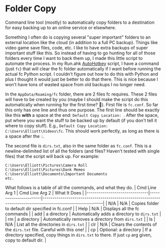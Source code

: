 # Folder Copy
 Command line tool (mostly) to automatically copy folders to a destination for easy backing up to an online service or elsewhere.

Something I often do is copying several "super important" folders to an external location like the cloud (in addition to a full PC backup). Things like video game save files, code, etc. I like to have extra backups of super important stuff like this. So instead of having to go hunting for all of those folders every time I want to back them up, I made this little script to automate the process. In my Run.ahk [AutoHotkey](https://github.com/ellman12/AutoHotkey) script, I have a command (just `fc`) that will clear the fc folder automatically if I want before running the actual fc Python script. I couldn't figure out how to do this with Python and plus I thought it would just be better to do that there. This is nice because I won't have tons of wasted space from old backups I no longer need.

In the `AppData/Roaming/fc` folder, there are 2 files fc requires. These 2 files will have to be created by you (maybe I should make the script do this automatically when running for the first time? 🤔). First file is `fc.conf`. So far this only has one line and thus one purpose. The first line should be exactly like this **with** a space at the end: `Default Copy Location: `. After the space, put where you want the stuff to be backed up by default (if you don't tell it where to copy stuff). E.g., `Default Copy Location: C:\Users\Elliott\Videos\fc`. This should work perfectly, as long as there is a space after the `:`.

The second file is `dirs.txt`, also in the same folder as `fc.conf`. This is a newline-delimited list of all the folders (and files? Haven't tested with single files) that the script will back up. For example:
```
C:\Users\Elliott\Pictures\Camera Roll
C:\Users\Elliott\Pictures\Dank Memes
C:\Users\Elliott\Documents\Important Documents
etc.
```
What follows is a table of all the commands, and what they do.
| Cmd Line Arg 1                | Cmd Line Arg 2        | What It Does                                                                                               |
|-------------------------------|-----------------------|------------------------------------------------------------------------------------------------------------|
| N/A                           | N/A                   | Copies folder to default dir specified in fc.conf                                                          |
| Help                          | N/A                   | Displays all the fc commands                                                                               |
| add                           | a directory           | Automatically adds a directory to `dirs.txt`                                                               |
| rm                            | a directory           | Automatically removes a directory from `dirs.txt`                                                          |
| ls                            | N/A                   | List all the directories in `dirs.txt`                                                                     |
| clr                           | N/A                   | Clears the contents of the `dirs.txt` file. Careful with this one!                                         |
| cp                            | Optional: a directory | If a directory specified, copy things in `dirs.txt` to there. If just `cp` arg given, copy to default dir. |
